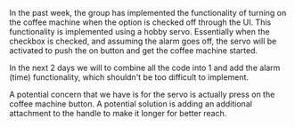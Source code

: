 In the past week, the group has implemented the functionality of turning on the coffee machine
when the option is checked off through the UI. This functionality is implemented using a
hobby servo. Essentially when the checkbox is checked, and assuming the alarm goes off,
the servo will be activated to push the on button and get the coffee machine started.

In the next 2 days we will to combine all the code into 1 and add the alarm (time) functionality,
which shouldn't be too difficult to implement.

A potential concern that we have is for the servo is actually press on the coffee machine button.
A potential solution is adding an additional attachment to the handle to make it longer for better reach.

